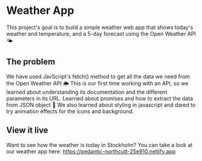 # Weather App

This project's goal is to build a simple weather web app that shows today's weather and temperature, and a 5-day forecast using the Open Weather API 🌤

## The problem

We have used JavScript's fetch() method to get all the data we need from the Open Weather API 🌦 This is our first time working with an API, so we learned about understanding its documentation and the different parameters in its URL.
Learned about promises and how to extract the data from JSON object 💪
We also learned about styling in javascript and dared to try animation effects for the icons and background.

## View it live

Want to see how the weather is today in Stockholm? You can take a look at our weather app here: https://pedantic-northcutt-25e910.netlify.app
